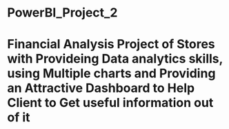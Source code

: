 # PowerBI_Project_2
# Financial Analysis Project of Stores with Provideing Data analytics skills, using Multiple charts and Providing an Attractive Dashboard to Help Client to Get useful information out of it 
